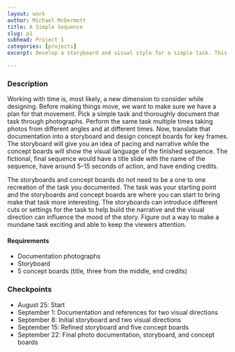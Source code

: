 ```yaml
---
layout: work
author: Michael McDermott
title: A Simple Sequence
slug: p1
subhead: Project 1
categories: [projects]
excerpt: Develop a storyboard and visual style for a simple task. This project focuses on the planning process for creating motion and how to take something simple and make it more interesting through the potential of motion.

---
```


### Description

Working with time is, most likely, a new dimension to consider while designing. Before making things move, we want to make sure we have a plan for that movement. Pick a simple task and thoroughly document that task through photographs. Perform the same task multiple times taking photos from different angles and at different times. Now, translate that documentation into a storyboard and design concept boards for key frames. The storyboard will give you an idea of pacing and narrative while the concept boards will show the visual language of the finished sequence. The fictional, final sequence would have a title slide with the name of the sequence, have around 5&ndash;15 seconds of action, and have ending credits.

The storyboards and concept boards do not need to be a one to one recreation of the task you documented. The task was your starting point and the storyboards and concept boards are where you can start to bring make that task more interesting. The storyboards can introduce different cuts or settings for the task to help build the narrative and the visual direction can influence the mood of the story. Figure out a way to make a mundane task exciting and able to keep the viewers attention.

#### Requirements

* Documentation photographs
* Storyboard
* 5 concept boards (title, three from the middle, end credits)

### Checkpoints
* August 25: Start
* September 1: Documentation and references for two visual directions
* September 8: Initial storyboard and two visual directions
* September 15: Refined storyboard and five concept boards
* September 22: Final photo documentation, storyboard, and concept boards

